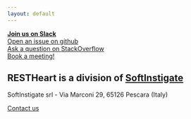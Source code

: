 ```yaml
---
layout: default
---
```


<div class="h-100 jumbotron jumbotron-fluid background-primary my-0 pt-3">
    <div class="d-flex justify-content-center align-content-end w-100 h-100 pt-5">
        <div class="row text-center">
        <div class="col-12 my-2">
                <a class="btn-o-white btn btn-lg" title="Chat" href="https://join.slack.com/t/restheart/shared_invite/zt-1olrhtoq8-5DdYLBWYDonFGEALhmgSXQ" target="blank"> <i style="font-size:18px" class="icon-chat-alt"></i><strong>Join us on Slack</strong></a>
            </div>
            <div class="col-12 my-2">
                <a class="btn-o-white btn btn-lg" title="Issues" href="https://github.com/SoftInstigate/restheart/issues/new" target="blank"> <i style="font-size:18px" class="icon-code"></i>Open an issue on github</a>
            </div>
            <div class="col-12 my-2">
                <a class="btn-o-white btn btn-lg" title="Questions" href="https://stackoverflow.com/questions/ask?tags=restheart" target="blank"> <i style="font-size:18px" class="icon-lightbulb"></i>Ask a question on StackOverflow</a>
            </div>
            <div class="col-12 my-2">
                <a class="btn-o-white btn btn-lg" title="Demo" href="https://calendly.com/restheart" target="blank"> <i style="font-size:18px" class="icon-calendar"></i>Book a meeting!</a>
            </div>
        </div>
    </div>
</div>

<div class="mb-5">
        <div class="d-flex justify-content-center">
            <div class="mt-4 mx-auto rounded p-2 bg-white">
                <h2 class="text-center m-0"><strong>RESTHeart</strong> is a division of
                <strong><a href="https://softinstigate.com">SoftInstigate</a></strong></h2>
            </div>
        </div>
    <div class="mt-2 text-center">
        <p>SoftInstigate srl - Via Marconi 29, 65126 Pescara (Italy)</p>
        <a class="btn btn-lg mt-3" title="Demo" href="https://restheart.com/#contact" target="blank">Contact us</a>
    </div>
</div>